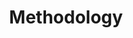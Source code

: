 ---
title: Methodology
layout: revealjs-vocabulary
category: method
script: 
- Busque cognatos.
- Use prefixos e sufixos.
- Foque naquilo que você entende.
- Adicione informações.
- Aprenda o que você realmente precisa.
- Foco.
- Atitude positiva! 
- Perceba seu sotaque e sua pronúncia.
- Divirta-se!
- Mais rápido!
- Sobrevivência.
- Personalização.
- Não corrija os outros!
script2:
- Não se compare com os outros.
- Não se preocupe, você vai ver isso de novo.
- Não é preciso escrever.
- Você perde o foco com exemplos demais.
- Você não vai se lembrar de tudo.
- Você vai se lembrar de cada vez mais coisas.
- Nos dê o benefício da dúvida.
- Não pergunte “por quê?”, pergunte “como?.
---